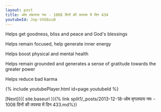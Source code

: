 ```yaml
---
layout: post
title: ओम लंबनाया नमः - 1008 दिनों की तपस्या में दिन 434
youtubeId: Jnp-VVG6su0
---
```

 
 
Helps get goodness, bliss and peace and God's blessings
 
Helps remain focused, help generate inner energy 
 
Helps boost physical and mental health 
 
Helps remain grounded and generates a sense of gratitude towards the greater power 
 
Helps reduce bad karma
 
 
 
 


{% include youtubePlayer.html id=page.youtubeId %}
 
[Next]({{ site.baseurl }}{% link  split1/_posts/2013-12-18-ओम मृगलयाय नमः - 1008 दिनों की तपस्या में दिन 433.md%})
 
